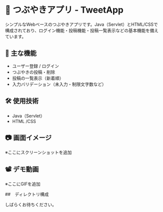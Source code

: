 # 🐤 つぶやきアプリ - TweetApp

シンプルなWebベースのつぶやきアプリです。Java（Servlet）とHTML/CSSで構成されており、ログイン機能・投稿機能・投稿一覧表示などの基本機能を備えています。

## 📌 主な機能

- ユーザー登録 / ログイン
- つぶやきの投稿・削除
- 投稿の一覧表示（新着順）
- 入力バリデーション（未入力・制限文字数など）

## 🛠 使用技術

- Java（Servlet）
- HTML /CSS

## 📷 画面イメージ

※ここにスクリーンショットを追加


## 📽 デモ動画

※ここにGIFを追加


##　ディレクトリ構成

しばらくお待ちください。


